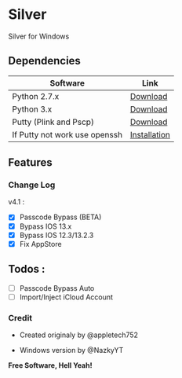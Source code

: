 # Silver
Silver for Windows

## Dependencies 

Software | Link
---------|-----
Python 2.7.x | [Download](https://www.python.org/downloads/release/python-2717/)
Python 3.x | [Download](https://www.python.org/downloads/release/python-382/)
Putty (Plink and Pscp) | [Download](https://www.chiark.greenend.org.uk/~sgtatham/putty/latest.html)
If Putty not work use openssh | [Installation](https://docs.microsoft.com/fr-fr/windows-server/administration/openssh/openssh_install_firstuse)

## Features

### Change Log 

v4.1 : 

- [x] Passcode Bypass (BETA)
- [x] Bypass IOS 13.x
- [x] Bypass IOS 12.3/13.2.3
- [x] Fix AppStore

## Todos :

- [ ] Passcode Bypass Auto
- [ ] Import/Inject iCloud Account

### Credit

- Created originaly by @appletech752

- Windows version by @NazkyYT




**Free Software, Hell Yeah!**

